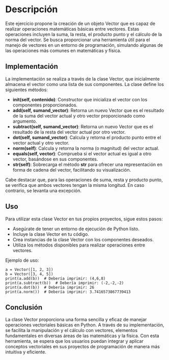 # Descripción

Este ejercicio propone la creación de un objeto Vector que es capaz de realizar operaciones matemáticas básicas entre vectores. Estas operaciones incluyen la suma, la resta, el producto punto y el cálculo de la norma del vector. Se busca proporcionar una herramienta útil para el manejo de vectores en un entorno de programación, simulando algunas de las operaciones más comunes en matemáticas y física.

## Implementación

La implementación se realiza a través de la clase Vector, que inicialmente almacena el vector como una lista de sus componentes. La clase define los siguientes métodos:

* **__init__(self, contenido)**: Constructor que inicializa el vector con los componentes proporcionados.
* **add(self, sumand_vector)**: Retorna un nuevo Vector que es el resultado de la suma del vector actual y otro vector proporcionado como argumento.
* **subtract(self, sumand_vector)**: Retorna un nuevo Vector que es el resultado de la resta del vector actual por otro vector.
* **dot(self, sumand_vector)**: Calcula y retorna el producto punto entre el vector actual y otro vector.
* **norm(self)**: Calcula y retorna la norma (o magnitud) del vector actual.
* **equals(self, vector)**: Comprueba si el vector actual es igual a otro vector, basándose en sus componentes.
* **__str__(self)**: Sobrecarga el método __str__ para ofrecer una representación en forma de cadena del vector, facilitando su visualización.

Cabe destacar que, para las operaciones de suma, resta y producto punto, se verifica que ambos vectores tengan la misma longitud. En caso contrario, se levanta una excepción.

## Uso

Para utilizar esta clase Vector en tus propios proyectos, sigue estos pasos:

* Asegúrate de tener un entorno de ejecución de Python listo.
* Incluye la clase Vector en tu código.
* Crea instancias de la clase Vector con los componentes deseados.
* Utiliza los métodos disponibles para realizar operaciones entre vectores.

Ejemplo de uso:

```
a = Vector([1, 2, 3])
b = Vector([3, 4, 5])
print(a.add(b))  # Debería imprimir: (4,6,8)
print(a.subtract(b))  # Debería imprimir: (-2,-2,-2)
print(a.dot(b))  # Debería imprimir: 26
print(a.norm())  # Debería imprimir: 3.7416573867739413
```

## Conclusión

La clase Vector proporciona una forma sencilla y eficaz de manejar operaciones vectoriales básicas en Python. A través de su implementación, se facilita la manipulación y el cálculo con vectores, elementos fundamentales en diversas áreas de las matemáticas y la física. Con esta herramienta, se espera que los usuarios puedan integrar y aplicar conceptos vectoriales en sus proyectos de programación de manera más intuitiva y eficiente.
